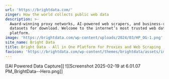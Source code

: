 ```yaml
---
url: 'https://brightdata.com/'
zinger: How the world collects public web data
description: >-
  Award-winning proxy networks, AI-powered web scrapers, and business-ready
  datasets for download. Welcome to the internet’s most trusted web data
  platform.
image: 'https://brightdata.com/wp-content/uploads/2024/03/HP_OG-1.png'
site_name: Bright Data
title: Bright Data - All in One Platform for Proxies and Web Scraping
favicon: 'https://brightdata.com/wp-content/themes/brightdata/assets/images/favicon.png'
---
```

[[AI Powered Data Capture]]
![[Screenshot 2025-02-19 at 6.01.07 PM_BrightData--Hero.png]]
